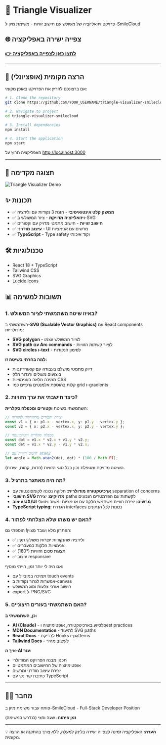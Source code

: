 # 🔺 Triangle Visualizer

פרויקט ויזואליזציה של משולש עם חישוב זוויות - משימת מיון ל-SmileCloud

## 🌐 **צפייה ישירה באפליקציה**

### **[👉 לחצו כאן לצפייה באפליקציה](https://almog-hevroni.github.io/triangle-visualizer-smilecloud)**

---

## 🚀 **הרצה מקומית (אופציונלי)**

אם ברצונכם להריץ את הפרויקט באופן מקומי:

```bash
# 1. Clone the repository
git clone https://github.com/YOUR_USERNAME/triangle-visualizer-smilecloud.git

# 2. Navigate to project
cd triangle-visualizer-smilecloud

# 3. Install dependencies
npm install

# 4. Start the application
npm start
```

האפליקציה תרוץ על [http://localhost:3000](http://localhost:3000)

---

## 📸 **תצוגה מקדימה**

![Triangle Visualizer Demo](./demo.png)

## ✨ **תכונות**

- ✅ **ממשק קלט אינטואיטיבי** - הזנת 3 נקודות עם ולידציה
- ✅ **ויזואליזציה מדויקת** - ציור המשולש ב-SVG
- ✅ **חישוב זוויות** - חישוב מתמטי מדויק עם וקטורים
- ✅ **עיצוב מודרני** - UI מרשים עם אנימציות
- ✅ **TypeScript** - Type safety וקוד איכותי

## 🛠 **טכנולוגיות**

- React 18 + TypeScript
- Tailwind CSS
- SVG Graphics
- Lucide Icons

## 📊 **תשובות למשימה**

### 1. באיזו שיטה השתמשתי לציור המשולש?

השתמשתי ב-**SVG (Scalable Vector Graphics)** עם React components מודולריות:

- **SVG polygon** - לציור המשולש עצמו
- **SVG path עם Arc commands** - לציור קשתות הזוויות
- **SVG circles ו-text** - לסימון הנקודות

**למה בחרתי בשיטה זו:**

- דיוק מתמטי מושלם בעבודה עם קואורדינטות
- ביצועים מעולים ורנדור חלק
- תמיכה מלאה באנימציות CSS
- קלות בהוספת אלמנטים גרפיים כמו grid ו-gradients

### 2. כיצד חישבתי את ערך הזוויות?

השתמשתי בשיטת **וקטורים ומכפלה סקלרית**:

```typescript
// יצירת וקטורים מהקודקוד לנקודות
const v1 = { x: p1.x - vertex.x, y: p1.y - vertex.y };
const v2 = { x: p2.x - vertex.x, y: p2.y - vertex.y };

// מכפלה סקלרית ודטרמיננטה
const dot = v1.x * v2.x + v1.y * v2.y;
const det = v1.x * v2.y - v1.y * v2.x;

// חישוב הזווית עם atan2
let angle = Math.atan2(det, dot) * (180 / Math.PI);
```

השיטה מדויקת ומטפלת נכון בכל סוגי הזוויות (חדות, קהות, ישרות).

### 3. מה היה מאתגר בתרגיל?

- **ארכיטקטורה מודולרית**: חלוקה נכונה לקומפוננטות עם separation of concerns
- **חישובי SVG מדויקים**: יצירת paths לקשתות עם הפרמטרים הנכונים
- **עיצוב UX/UI מרשים**: יצירת חוויית משתמש חלקה עם אנימציות ומשוב ויזואלי
- **TypeScript typing**: הגדרת interfaces נכונות לכל הנתונים

### 4. האם יש משהו שלא הצלחתי לפתור?

הפתרון מלא ועובד מצוין! הוספתי גם:

- ✅ ולידציה שהנקודות יוצרות משולש תקין
- ✅ אנימציות חלקות במעברים
- ✅ תצוגת סכום הזוויות (180°)
- ✅ עיצוב responsive

אם היה לי יותר זמן, הייתי מוסיף:

- תמיכה במובייל עם touch events
- אפשרות לגרור נקודות ב-canvas
- חישוב אורכי צלעות וסוג המשולש
- export ל-PNG/SVG

### 5. האם השתמשתי בעזרים חיצוניים?

**כן, השתמשתי ב:**

- **AI (Claude)** - לסיוע בארכיטקטורה, אופטימיזציה וbest practices
- **MDN Documentation** - לתיעוד SVG paths
- **React Docs** - לבדיקת Hooks ו-patterns
- **Tailwind Docs** - לעיצוב מהיר

**איך ה-AI עזר:**

- תכנון מבנה הפרויקט המודולרי
- אופטימיזציה של החישובים המתמטיים
- יצירת עיצוב מודרני ומרשים
- כתיבת קוד נקי עם TypeScript

---

## 👨‍💻 **מחבר**

פותח עבור משימת מיון ב-SmileCloud - Full-Stack Developer Position

**זמן פיתוח:** שעה וחצי (כנדרש במשימה)

---

💡 **הערה:** האפליקציה זמינה לצפייה ישירה בלינק למעלה, ללא צורך בהתקנה או הרצה מקומית.
